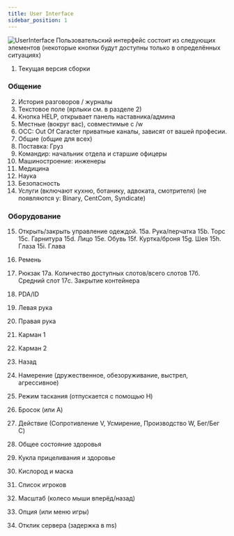 ```yaml
---
title: User Interface
sidebar_position: 1
---
```


![UserInterface](https://i.imgur.com/H4nqllh.png)
 Пользовательский интерфейс состоит из следующих элементов
 (некоторые кнопки будут доступны только в определённых ситуациях)

 1. Текущая версия сборки

### Общение ###
2. История разговоров / журналы
3. Текстовое поле (ярлыки см. в разделе 2)
4. Кнопка HELP, открывает панель наставника/админа
5. Местные (вокруг вас), совместимые с /w
6. OCC: Out Of Caracter приватные каналы, зависят от вашей професии.
7. Общие (общие для всех)
8. Поставка: Груз
9. Командир: начальник отдела и старшие офицеры
10. Машиностроение: инженеры
11. Медицина
12. Наука
13. Безопасность
14. Услуги (включают кухню, ботанику, адвоката, смотрителя)
    (не появляются у: Binary, CentCom, Syndicate)

### Оборудование ###
15. Открыть/закрыть управление одеждой.
         15a. Рука/перчатка
         15b. Торс
         15c. Гарнитура
         15d. Лицо
         15e. Обувь
         15f. Куртка/броня
         15g. Шея
         15h. Глаза
         15i. Глава

 16. Ремень
 17. Рюкзак
         17a. Количество доступных слотов/всего слотов
         17б. Средний слот
         17c. Закрытие контейнера
 18. PDA/ID
 19. Левая рука
 20. Правая рука
 21. Карман 1
 22. Карман 2
 23. Назад
 24. Намерение (дружественное, обезоруживание, выстрел, агрессивное)
 25. Режим таскания (отпускается с помощью H)
 26. Бросок (или A)
 27. Действие (Сопротивление V, Усмирение, Производство W, Бег/Бег C)
 28. Общее состояние здоровья
 29. Кукла прицеливания и здоровье
 30. Кислород и маска
 31. Список игроков
 32. Масштаб (колесо мыши вперёд/назад)
 33. Опция (или меню игры)
 34. Отклик сервера (задержка в ms)
